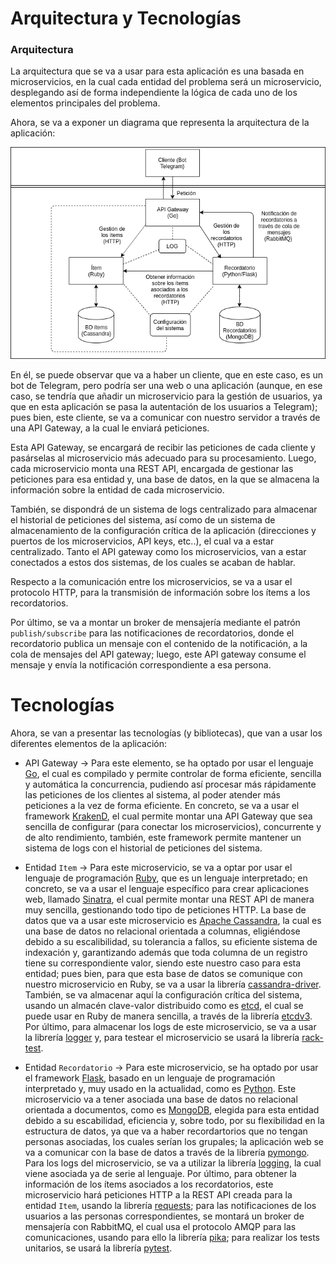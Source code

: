 # Arquitectura y Tecnologías

### Arquitectura

La arquitectura que se va a usar para esta aplicación es una basada en microservicios, en la cual cada entidad del 
problema será un microservicio, desplegando así de forma independiente la lógica de cada uno de los elementos 
principales del problema. 

Ahora, se va a exponer un diagrama que representa la arquitectura de la aplicación:

![Diagrama Arquitectura](images/arquitectura_cc.png)

En él, se puede observar que va a haber un cliente, que en este caso, es un bot de Telegram, pero podría ser una web o 
una aplicación (aunque, en ese caso, se tendría que añadir un microservicio para la gestión de usuarios, ya que en esta
aplicación se pasa la autentación de los usuarios a Telegram); pues bien, este cliente, se va a comunicar con nuestro 
servidor a través de una API Gateway, a la cual le enviará peticiones. 

Esta API Gateway, se encargará de recibir las peticiones de cada cliente y pasárselas al microservicio más adecuado para
su procesamiento. Luego, cada microservicio monta una REST API, encargada de gestionar las peticiones para esa entidad 
y, una base de datos, en la que se almacena la información sobre la entidad de cada microservicio.

También, se dispondrá de un sistema de logs centralizado para almacenar el historial de peticiones del sistema, así 
como de un sistema de almacenamiento de la configuración crítica de la aplicación (direcciones y puertos de los 
microservicios, API keys, etc..), el cual va a estar centralizado. Tanto el API gateway como los microservicios, van a 
estar conectados a estos dos sistemas, de los cuales se acaban de hablar.

Respecto a la comunicación entre los microservicios, se va a usar el protocolo HTTP, para la transmisión de información 
sobre los ítems a los recordatorios.

Por último, se va a montar un broker de mensajería mediante el patrón `publish/subscribe` para las notificaciones de 
recordatorios, donde el recordatorio publica un mensaje con el contenido de la notificación, a la cola de mensajes del 
API gateway; luego, este API gateway consume el mensaje y envía la notificación correspondiente a esa persona. 

# Tecnologías

Ahora, se van a presentar las tecnologías (y bibliotecas), que van a usar los diferentes elementos de la aplicación:

- API Gateway -> Para este elemento, se ha optado por usar el lenguaje [Go](https://golang.org/), el cual es compilado y 
permite controlar de forma eficiente, sencilla y automática la concurrencia, pudiendo así procesar más rápidamente las 
peticiones de los clientes al sistema, al poder atender más peticiones a la vez de forma eficiente. En concreto, se va a 
usar el framework [KrakenD](https://github.com/devopsfaith/krakend), el cual permite montar una API Gateway que sea 
sencilla de configurar (para conectar los microservicios), concurrente y de alto rendimiento, también, este framework 
permite mantener un sistema de logs con el historial de peticiones del sistema.

- Entidad `Item` -> Para este microservicio, se va a optar por usar el lenguaje de programación 
[Ruby](https://www.ruby-lang.org/en/), que es un lenguaje interpretado; en concreto, se va a usar el lenguaje específico 
para crear aplicaciones web, llamado [Sinatra](https://github.com/sinatra/sinatra), el cual permite montar una REST API 
de manera muy sencilla, gestionando todo tipo de peticiones HTTP. La base de datos que va a usar este microservicio es 
[Apache Cassandra](http://cassandra.apache.org/), la cual es una base de datos no relacional orientada a columnas, 
eligiéndose debido a su escalibilidad, su tolerancia a fallos, su eficiente sistema de indexación y, garantizando además
que toda columna de un registro tiene su correspondiente valor, siendo este nuestro caso para esta entidad; pues bien,
para que esta base de datos se comunique con nuestro microservicio en Ruby, se va a usar la librería 
[cassandra-driver](https://github.com/datastax/ruby-driver). También, se va almacenar aquí la configuración crítica del 
sistema, usando un almacén clave-valor distribuido como es [etcd](https://github.com/etcd-io/etcd), el cual se puede 
usar en Ruby de manera sencilla, a través de la librería [etcdv3](https://github.com/davissp14/etcdv3-ruby). Por último,
para almacenar los logs de este microservicio, se va a usar la librería [logger](https://github.com/ruby/logger) y, para
testear el microservicio se usará la librería [rack-test](https://github.com/rack-test/rack-test).

- Entidad `Recordatorio` -> Para este microservicio, se ha optado por usar el framework 
[Flask](http://flask.palletsprojects.com/en/1.1.x/), basado en un lenguaje de programación interpretado y, muy usado en 
la actualidad, como es [Python](https://www.python.org/). Este microservicio va a tener asociada una base de datos no 
relacional orientada a documentos, como es [MongoDB](https://www.mongodb.com/), elegida para esta entidad debido a su 
escabilidad, eficiencia y, sobre todo, por su flexibilidad en la estructura de datos, ya que va a haber recordartorios 
que no tengan personas asociadas, los cuales serían los grupales; la aplicación web se va a comunicar con la base de 
datos a través de la librería [pymongo](https://api.mongodb.com/python/current/). Para los logs del microservicio, se va 
a utilizar la librería [logging](https://docs.python.org/2/library/logging.html), la cual viene asociada ya de serie al 
lenguaje. Por último, para obtener la información de los ítems asociados a los recordatorios, este microservicio hará 
peticiones HTTP a la REST API creada para la entidad `Item`, usando la librería 
[requests](https://requests.kennethreitz.org/en/master/); para las notificaciones de los usuarios a las personas 
correspondientes, se montará un broker de mensajería con RabbitMQ, el cual usa el protocolo AMQP para las comunicaciones, 
usando para ello la librería [pika](https://pika.readthedocs.io/en/stable/); para realizar los tests unitarios, se usará
la librería [pytest](https://docs.pytest.org/en/latest/).
